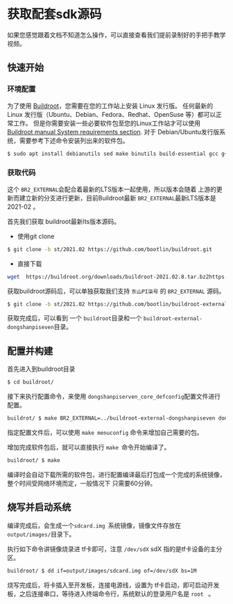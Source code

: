 # 获取配套sdk源码
如果您感觉跟着文档不知道怎么操作，可以直接查看我们提前录制好的手把手教学视频。

## 快速开始

### 环境配置

 为了使用 [Buildroot](https://www.builroot.org)，您需要在您的工作站上安装 Linux 发行版。 任何最新的 Linux 发行版（Ubuntu、Debian、Fedora、Redhat、OpenSuse 等）都可以正常工作。
但是你需要安装一些必要软件包至您的Linux工作站才可以使用[Buildroot manual System requirements section](https://buildroot.org/downloads/manual/manual.html#requirement). 对于 Debian/Ubuntu发行版系统，需要参考下述命令安装列出来的软件包。

```bash
$ sudo apt install debianutils sed make binutils build-essential gcc g++ bash patch gzip bzip2 perl tar cpio unzip rsync file bc git
```

### 获取代码

 这个 `BR2_EXTERNAL`会配合着最新的LTS版本一起使用，所以版本会随着 上游的更新而建立新的分支进行更新，目前Buildroot最新 `BR2_EXTERNAL`最新LTS版本是 2021-02 。

首先我们获取 buildroot最新lts版本源码。

- 使用git clone
  

```bash
$ git clone -b st/2021.02 https://github.com/bootlin/buildroot.git
```

- 直接下载
  

```bash
wget  https://buildroot.org/downloads/buildroot-2021.02.8.tar.bz2https://buildroot.org/downloads/buildroot-2021.02.8.tar.bz2
```

 获取buildroot源码后，可以单独获取我们支持 `东山PI柒号` 的 `BR2_EXTERNAL` 源码。

```bash
$ git clone -b st/2021.02 https://github.com/bootlin/buildroot-external-dongshanpiseven.git
```

获取完成后，可以看到 一个 `buildroot`目录和一个 `buildroot-external-dongshanpiseven`目录。

## 配置并构建

 首先进入到buildroot目录

```bash
$ cd buildroot/
```

 接下来执行配置命令，来使用 `dongshanpiserven_core_defconfig`配置文件进行配置。

```bash
buildrot/ $ make BR2_EXTERNAL=../buildroot-external-dongshanpiseven dongshanpiserven_core_defconfig
```

 指定配置文件后，可以使用 `make menuconfig` 命令来增加自己需要的包。

 增加完成软件包后，就可以直接执行 `make `命令开始编译了。

```bash
buildroot/ $ make
```

 编译时会自动下载所需的软件包，进行配置编译最后打包成一个完成的系统镜像，整个时间受网络环境而定，一般情况下 只需要60分钟。

## 烧写并启动系统

 编译完成后，会生成一个`sdcard.img `系统镜像，镜像文件存放在 `output/images/`目录下。

 执行如下命令讲镜像烧录进 tf卡即可，注意 `/dev/sdX` sdX 指的是tf卡设备的主分区。

```bash
buildroot/ $ dd if=output/images/sdcard.img of=/dev/sdX bs=1M
```

 烧写完成后，将卡插入至开发板，连接电源线，设置为 tf卡启动，即可启动开发板，之后连接串口，等待进入终端命令行，系统默认的登录用户名是 `root ` 。
